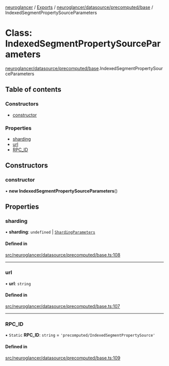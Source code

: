 [neuroglancer](../README.md) / [Exports](../modules.md) / [neuroglancer/datasource/precomputed/base](../modules/neuroglancer_datasource_precomputed_base.md) / IndexedSegmentPropertySourceParameters

# Class: IndexedSegmentPropertySourceParameters

[neuroglancer/datasource/precomputed/base](../modules/neuroglancer_datasource_precomputed_base.md).IndexedSegmentPropertySourceParameters

## Table of contents

### Constructors

- [constructor](neuroglancer_datasource_precomputed_base.IndexedSegmentPropertySourceParameters.md#constructor)

### Properties

- [sharding](neuroglancer_datasource_precomputed_base.IndexedSegmentPropertySourceParameters.md#sharding)
- [url](neuroglancer_datasource_precomputed_base.IndexedSegmentPropertySourceParameters.md#url)
- [RPC\_ID](neuroglancer_datasource_precomputed_base.IndexedSegmentPropertySourceParameters.md#rpc_id)

## Constructors

### constructor

• **new IndexedSegmentPropertySourceParameters**()

## Properties

### sharding

• **sharding**: `undefined` \| [`ShardingParameters`](../interfaces/neuroglancer_datasource_precomputed_base.ShardingParameters.md)

#### Defined in

[src/neuroglancer/datasource/precomputed/base.ts:108](https://github.com/ActiveBrainAtlas2/neuroglancer/blob/034b457d/src/neuroglancer/datasource/precomputed/base.ts#L108)

___

### url

• **url**: `string`

#### Defined in

[src/neuroglancer/datasource/precomputed/base.ts:107](https://github.com/ActiveBrainAtlas2/neuroglancer/blob/034b457d/src/neuroglancer/datasource/precomputed/base.ts#L107)

___

### RPC\_ID

▪ `Static` **RPC\_ID**: `string` = `'precomputed/IndexedSegmentPropertySource'`

#### Defined in

[src/neuroglancer/datasource/precomputed/base.ts:109](https://github.com/ActiveBrainAtlas2/neuroglancer/blob/034b457d/src/neuroglancer/datasource/precomputed/base.ts#L109)
